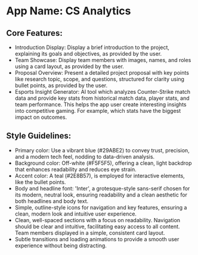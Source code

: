 # **App Name**: CS Analytics

## Core Features:

- Introduction Display: Display a brief introduction to the project, explaining its goals and objectives, as provided by the user.
- Team Showcase: Display team members with images, names, and roles using a card layout, as provided by the user.
- Proposal Overview: Present a detailed project proposal with key points like research topic, scope, and questions, structured for clarity using bullet points, as provided by the user.
- Esports Insight Generator: AI tool which analyzes Counter-Strike match data and provide key stats from historical match data, player stats, and team performance. This helps the app user create interesting insights into competitive gaming. For example, which stats have the biggest impact on outcomes. 

## Style Guidelines:

- Primary color: Use a vibrant blue (#29ABE2) to convey trust, precision, and a modern tech feel, nodding to data-driven analysis. 
- Background color: Off-white (#F5F5F5), offering a clean, light backdrop that enhances readability and reduces eye strain. 
- Accent color: A teal (#2E8B57), is employed for interactive elements, like the bullet points.
- Body and headline font: 'Inter', a grotesque-style sans-serif chosen for its modern, neutral look, ensuring readability and a clean aesthetic for both headlines and body text.
- Simple, outline-style icons for navigation and key features, ensuring a clean, modern look and intuitive user experience.
- Clean, well-spaced sections with a focus on readability. Navigation should be clear and intuitive, facilitating easy access to all content. Team members displayed in a simple, consistent card layout.
- Subtle transitions and loading animations to provide a smooth user experience without being distracting.